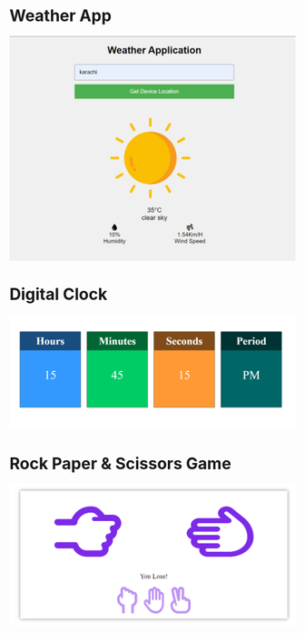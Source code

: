 # Weather App
![alt text](image.png)
# Digital Clock
![alt text](image-1.png)
# Rock Paper & Scissors Game
![alt text](image-2.png)